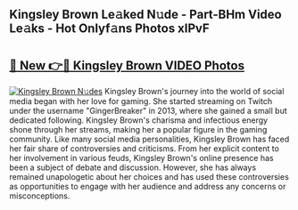 ## Kingsley Brown Le𝚊ked N𝚞de - Part-BHm Video Le𝚊ks - Hot Onlyf𝚊ns Photos xIPvF

# <h2><a href="http://ac20890.deff.icu/?id=Kingsley+Brown">🔗 New 👉🔴 Kingsley Brown VIDEO Photos</a></h2>

[![Kingsley Brown N𝚞des](https://i.imgur.com/rIISA9y.gif)](http://ac20890.deff.icu/?id=Kingsley+Brown)
Kingsley Brown's journey into the world of social media began with her love for gaming. She started streaming on Twitch under the username "GingerBreaker" in 2013, where she gained a small but dedicated following. Kingsley Brown's charisma and infectious energy shone through her streams, making her a popular figure in the gaming community. Like many social media personalities, Kingsley Brown has faced her fair share of controversies and criticisms. From her explicit content to her involvement in various feuds, Kingsley Brown's online presence has been a subject of debate and discussion. However, she has always remained unapologetic about her choices and has used these controversies as opportunities to engage with her audience and address any concerns or misconceptions.

